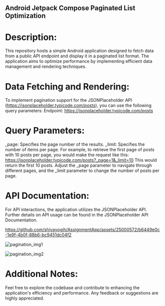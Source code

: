  Android Jetpack Compose Paginated List Optimization
 ----------------------------------------------------------

Description:
==================
This repository hosts a simple Android application designed to fetch data from a public API endpoint and display it in a paginated list format. The application aims to optimize performance by implementing efficient data management and rendering techniques.

Data Fetching and Rendering:
==============================

To implement pagination support for the JSONPlaceholder API (https://jsonplaceholder.typicode.com/posts), you can use the following query parameters:
Endpoint: https://jsonplaceholder.typicode.com/posts

Query Parameters:
========================
_page: Specifies the page number of the results.
_limit: Specifies the number of items per page.
For example, to retrieve the first page of posts with 10 posts per page, you would make the request like this:
 https://jsonplaceholder.typicode.com/posts?_page=1&_limit=10
This would return the first 10 posts. Adjust the _page parameter to navigate through different pages, and the _limit parameter to change the number of posts per page.

API Documentation:
=======================
For API interactions, the application utilizes the JSONPlaceholder API. Further details on API usage can be found in the JSONPlaceholder API Documentation.

https://github.com/shivayogih/AssignmentApp/assets/25000572/b6449e0c-1e9f-4b0f-88b6-bc9451dc04f2

![pagination_img1](https://github.com/shivayogih/AssignmentApp/assets/25000572/6bb6a09a-0c19-4325-baaa-fd071b61c583)

![pagination_img2](https://github.com/shivayogih/AssignmentApp/assets/25000572/4d22c493-77c6-4285-88ad-bc24fc4a4487)




Additional Notes:
======================
Feel free to explore the codebase and contribute to enhancing the application's efficiency and performance. Any feedback or suggestions are highly appreciated.
